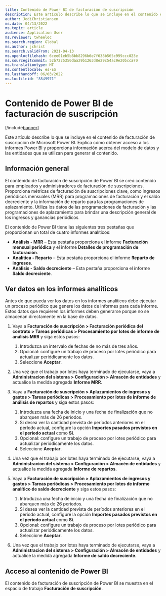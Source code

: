 ```yaml
---
title: Contenido de Power BI de facturación de suscripción
description: Este artículo describe lo que se incluye en el contenido de facturación de suscripción de Microsoft Power BI.
author: JodiChristiansen
ms.date: 04/13/2022
ms.topic: article
audience: Application User
ms.reviewer: twheeloc
ms.search.region: Global
ms.author: jchrist
ms.search.validFrom: 2021-04-13
ms.openlocfilehash: 6cee01eb5b8bb8296b6e7f638b565c999ccc023e
ms.sourcegitcommit: 52b7225350daa29b1263d8e29c54ac9e20bcca70
ms.translationtype: HT
ms.contentlocale: es-ES
ms.lasthandoff: 06/03/2022
ms.locfileid: "8849971"
---
```

# <a name="subscription-billing-power-bi-content"></a>Contenido de Power BI de facturación de suscripción

[!include[banner](../includes/banner.md)]

Este artículo describe lo que se incluye en el contenido de facturación de suscripción de Microsoft Power BI. Explica cómo obtener acceso a los informes Power BI y proporciona información acerca del modelo de datos y las entidades que se utilizan para generar el contenido. 

## <a name="overview"></a>Información general

El contenido de facturación de suscripción de Power BI se creó contenido para empleados y administradores de facturación de suscripciones. Proporciona métricas de facturación de suscripciones clave, como ingresos periódicos mensuales (MRR) para programaciones de facturación y el saldo decreciente y la información de reparto para las programaciones de aplazamiento. Utiliza los datos de las programaciones de facturación y las programaciones de aplazamiento para brindar una descripción general de los ingresos y ganancias periódicos.

El contenido de Power BI tiene las siguientes tres pestañas que proporcionan un total de cuatro informes analíticos: 

- **Análisis - MRR** – Esta pestaña proporciona el informe **Facturación mensual periódica** y el informe **Detalles de programación de facturación**.
- **Analítica - Reparto** – Esta pestaña proporciona el informe **Reparto de ingresos**.
- **Análisis - Saldo decreciente** – Esta pestaña proporciona el informe **Saldo decreciente**.

## <a name="view-data-on-the-analytical-reports"></a>Ver datos en los informes analíticos

Antes de que pueda ver los datos en los informes analíticos debe ejecutar un proceso periódico que genere los datos de informes para cada informe. Estos datos que requieren los informes deben generarse porque no se almacenan directamente en la base de datos. 

1. Vaya a **Facturación de suscripción \> Facturación periódica del contrato \> Tareas periódicas \> Procesamiento por lotes de informe de análisis MRR** y siga estos pasos:

    1. Introduzca un intervalo de fechas de no más de tres años.
    2. Opcional: configure un trabajo de proceso por lotes periódico para actualizar periódicamente los datos.
    3. Seleccione **Aceptar**.

2. Una vez que el trabajo por lotes haya terminado de ejecutarse, vaya a **Administracion del sistema \> Configuración \> Almacén de entidades** y actualice la medida agregada **Informe MRR**. 
3. Vaya a **Facturación de suscripción \> Aplazamientos de ingresos y gastos \> Tareas periódicas \> Procesamiento por lotes de informe de análisis de repartos** y siga estos pasos:

    1. Introduzca una fecha de inicio y una fecha de finalización que no abarquen más de 26 períodos. 
    2. Si desea ver la cantidad prevista de períodos anteriores en el período actual, configure la opción **Importes pasados previstos en el período actual** como **Sí**.
    3. Opcional: configure un trabajo de proceso por lotes periódico para actualizar periódicamente los datos.
    4. Seleccione **Aceptar**. 

4. Una vez que el trabajo por lotes haya terminado de ejecutarse, vaya a **Administracion del sistema \> Configuración \> Almacén de entidades** y actualice la medida agregada **Informe de repartos**.
5. Vaya a **Facturación de suscripción \> Aplazamientos de ingresos y gastos \> Tareas periódicas \> Procesamiento por lotes de informe analítico de saldo decreciente** y siga estos pasos:

    1. Introduzca una fecha de inicio y una fecha de finalización que no abarquen más de 26 períodos. 
    2. Si desea ver la cantidad prevista de períodos anteriores en el período actual, configure la opción **Importes pasados previstos en el período actual** como **Sí**.
    3. Opcional: configure un trabajo de proceso por lotes periódico para actualizar periódicamente los datos.
    4. Seleccione **Aceptar**.

6. Una vez que el trabajo por lotes haya terminado de ejecutarse, vaya a **Administracion del sistema \> Configuración \> Almacén de entidades** y actualice la medida agregada **Informe de saldo decreciente**.

## <a name="accessing-the-power-bi-content"></a>Acceso al contenido de Power BI

El contenido de facturación de suscripción de Power BI se muestra en el espacio de trabajo **Facturación de suscripción**.
